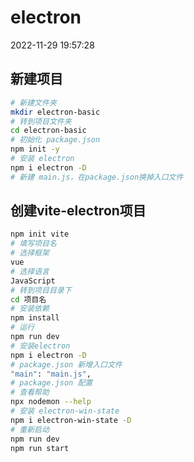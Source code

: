 <!--
 * @Author: Topskys
 * @Date: 2022-11-29 19:57:28
 * @LastEditTime: 2022-12-01 18:06:35
-->
# electron
2022-11-29 19:57:28



## 新建项目
```bash
# 新建文件夹
mkdir electron-basic
# 转到项目文件夹
cd electron-basic
# 初始化 package.json
npm init -y
# 安装 electron
npm i electron -D
# 新建 main.js，在package.json换掉入口文件
``` 




## 创建vite-electron项目
```bash
npm init vite 
# 填写项目名
# 选择框架
vue
# 选择语言
JavaScript
# 转到项目目录下
cd 项目名
# 安装依赖
npm install
# 运行
npm run dev
# 安装electron
npm i electron -D
# package.json 新增入口文件
"main": "main.js",
# package.json 配置
# 查看帮助
npx nodemon --help
# 安装 electron-win-state
npm i electron-win-state -D
# 重新启动
npm run dev
npm run start
```